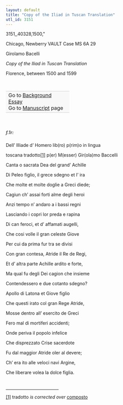```yaml
---
layout: default
title: "Copy of the Iliad in Tuscan Translation"
utl_id: 3151
---
```


3151,,40328,1500,"

Chicago, Newberry VAULT Case MS 6A 29


Girolamo Bacelli


*Copy of the Iliad in Tuscan Translation*


Florence, between 1500 and 1599


 

<table border="0.5" cellpadding="1" cellspacing="1" style="width: 200px; background-color:#F8F8F8;"><tbody style="border-color:#ccc"><tr style="border-color:#ccc"><td>Go to <a href="{{ site.baseurl }}/essay/046" target="_blank">Background Essay</a><br />
			Go to <a href="{{ site.baseurl }}/www/record.html?id=046" target="_blank">Manuscript</a> page</td>
</tr></tbody></table>
 


<h5 style="color:#555;">f.1r:</h5>

Dell’ Illiade d’ Homero lib(ro) p(rim)o in lingua


toscana tradotto<a href="#_ftn1" name="_ftnref1" title="" id="_ftnref1">[1]</a> p(er) M(esser) Gir(ola)mo Baccelli


Canta o sacrata Dea del grand’ Achille


Di Peleo figlio, il grece sdegno et l’ ira


Che molte et molte doglie a Greci diede;


Cagiun ch’ assai forti alme degli heroi


Anzi tempo n’ andaro a i bassi regni


Lasciando i copri lor preda e rapina


Di can feroci, et d’ affamati augelli,


Che cosi volle il gran celeste Giove


Per cui da prima fur tra se divisi


Con gran contesa, Atride il Re de Regi,


Et d’ altra parte Achille ardito e forte,


Ma qual fu degli Dei cagion che insieme


Contendessero e due cotanto sdegno?


Apollo di Latona et Giove figlio


Che questi irato col gran Rege Atride,


Mosse dentro all’ esercito de Greci


Fero mal di mortiferi accidenti;


Onde periva il popolo infelice


Che disprezzato Crise sacerdote


Fu dal maggior Atride oler al devere;


Ch’ era ito alle veloci navi Argine,


Che liberare volea la dolce figlia.

<div> 
<hr align="left" size="1" width="33%" /><div id="ftn1">

<a href="#_ftnref1" name="_ftn1" title="" id="_ftn1">[1]</a> tradotto *is corrected over* <u>composto</u>

</div>
</div>
